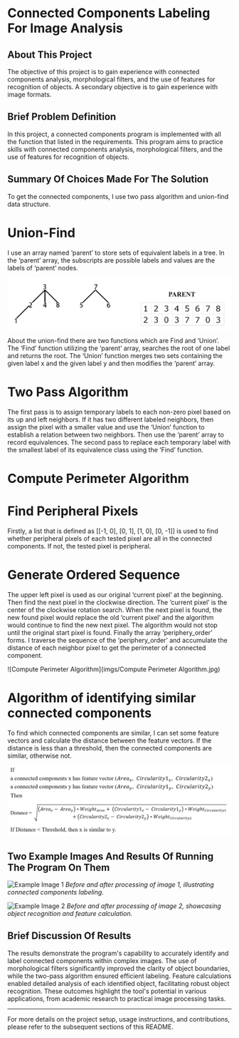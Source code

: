 # Connected Components Labeling For Image Analysis

## About This Project

The objective of this project is to gain experience with connected components analysis, morphological filters, and the use of features for recognition of objects. A secondary objective is to gain experience with image formats.

## Brief Problem Definition

In this project, a connected components program is implemented with all the function that listed in the requirements. This program aims to practice skills with connected components analysis, morphological filters, and the use of features for recognition of objects.

## Summary Of Choices Made For The Solution

To get the connected components, I use two pass algorithm and union-find data structure.

# Union-Find
I use an array named ‘parent’ to store sets of equivalent labels in a tree. In the ‘parent’ array, the subscripts are possible labels and values are the labels of ‘parent’ nodes.

![union-find](imgs/union-find.jpg)

About the union-find there are two functions which are Find and ‘Union’. The ‘Find’ function utilizing the ‘parent’ array, searches the root of one label and returns the root. The ‘Union’ function merges two sets containing the given label x and the given label y and then modifies the ‘parent’ array.

# Two Pass Algorithm

The first pass is to assign temporary labels to each non-zero pixel based on its up and left neighbors. If it has two different labeled neighbors, then assign the pixel with a smaller value and use the ‘Union’ function to establish a relation between two neighbors. Then use the ‘parent’ array to record equivalences. The second pass to replace each temporary label with the smallest label of its equivalence class using the ‘Find’ function.

# Compute Perimeter Algorithm
# Find Peripheral Pixels
Firstly, a list that is defined as [[-1, 0], [0, 1], [1, 0], [0, -1]] is used to find whether peripheral pixels of each tested pixel are all in the connected components. If not, the tested pixel is peripheral.

# Generate Ordered Sequence
The upper left pixel is used as our original ‘current pixel’ at the beginning. Then find the next pixel in the clockwise direction. The ‘current pixel’ is the center of the clockwise rotation search. When the next pixel is found, the new found pixel would replace the old ‘current pixel’ and the algorithm would continue to find the new next pixel. The algorithm would not stop until the original start pixel is found. Finally the array ‘periphery_order’ forms. I traverse the sequence of the ‘periphery_order’ and accumulate the distance of each neighbor pixel to get the perimeter of a connected component.

![Compute Perimeter Algorithm](imgs/Compute Perimeter Algorithm.jpg)
  
# Algorithm of identifying similar connected components
To find which connected components are similar, I can set some feature vectors and calculate the distance between the feature vectors. If the distance is less than a threshold, then the connected components are similar, otherwise not.

![Math](imgs/Math.jpg)


## Two Example Images And Results Of Running The Program On Them

![Example Image 1](path/to/example1.png)
*Before and after processing of image 1, illustrating connected components labeling.*

![Example Image 2](path/to/example2.png)
*Before and after processing of image 2, showcasing object recognition and feature calculation.*

## Brief Discussion Of Results

The results demonstrate the program's capability to accurately identify and label connected components within complex images. The use of morphological filters significantly improved the clarity of object boundaries, while the two-pass algorithm ensured efficient labeling. Feature calculations enabled detailed analysis of each identified object, facilitating robust object recognition. These outcomes highlight the tool's potential in various applications, from academic research to practical image processing tasks.

---

For more details on the project setup, usage instructions, and contributions, please refer to the subsequent sections of this README.
